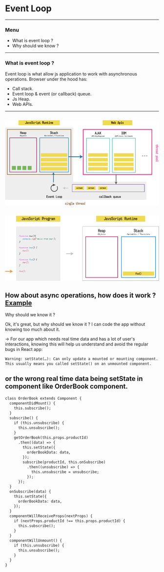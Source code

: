 # Event Loop
---
### Menu
- What is event loop ?
- Why should we know ?
---
### What is event loop ?
Event loop is what allow js application to work with asynchronous operations.
Browser under the hood has:
+ Call stack.
+ Event loop & event (or callback) queue.
+ Js Heap.
+ Web APIs.
---
![eventLoop](images/event_loop.png)
---
![callStack](images/call_stack.gif)
---
How about async operations, how does it work ?
[Example](http://latentflip.com/loupe/?code=ZnVuY3Rpb24gcHJpbnRIZWxsbygpIHsNCiAgICBjb25zb2xlLmxvZygnSGVsbG8gZnJvbSBiYXonKTsNCn0NCg0KZnVuY3Rpb24gYmF6KCkgew0KICAgIHNldFRpbWVvdXQocHJpbnRIZWxsbywgMTAwMCk7DQogICAgY29uc29sZS5sb2coJ2RvbmUnKTsNCn0NCg0KZnVuY3Rpb24gZm9vKCkgew0KICAgIGJheigpOw0KfQ0KDQpmb28oKTs%3D!!!PGJ1dHRvbj5DbGljayBtZSE8L2J1dHRvbj4%3D)
---
Why should we know it ?

Ok, it's great, but why should we know it ? I can code the app without knowing too much about it.

-> For our app which needs real time data and has a lot of user's interactions, knowing this will help us understand and avoid the regular bugs in React app:
```
Warning: setState(…): Can only update a mounted or mounting component. This usually means you called setState() on an unmounted component.
```
or the wrong real time data being setState in component like OrderBook component.
---
```
class OrderBook extends Component {
  componentDidMount() {
    this.subscribe();
  }
  subscribe() {
    if (this.unsubscribe) {
      this.unsubscribe();
    }
    getOrderBook(this.props.productId)
      .then((data) => {
        this.setState({
          orderBookData: data,
        });
        subscribe(productId, this.onSubscribe)
          .then((unsubscribe) => {
            this.unsubscribe = unsubscribe;
          });
      });
  }
  onSubscribe(data) {
    this.setState({
      orderBookData: data,
    });
  }
  componentWillReceiveProps(nextProps) {
    if (nextProps.productId !== this.props.productId) {
      this.subscribe();
    }
  }
  componentWillUnmount() {
    if (this.unsubscribe) {
      this.unsubscribe();
    }
  }
}
```